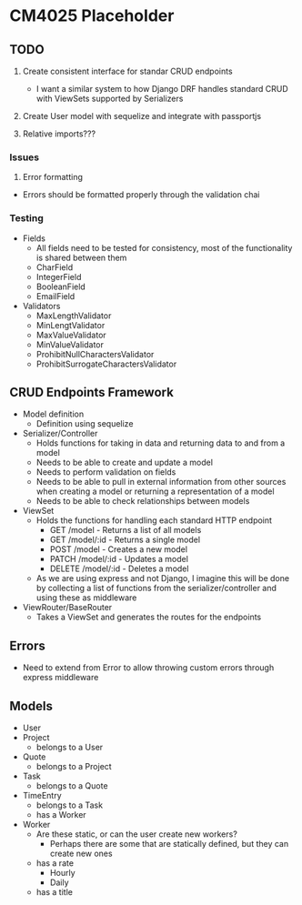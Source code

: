 # CM4025 Placeholder

## TODO
1. Create consistent interface for standar CRUD endpoints
   - I want a similar system to how Django DRF handles standard CRUD with ViewSets supported by Serializers

2. Create User model with sequelize and integrate with passportjs
3. Relative imports???

### Issues

1. Error formatting
  - Errors should be formatted properly through the validation chai

### Testing

- Fields
  - All fields need to be tested for consistency, most of the functionality is shared between them
  - CharField
  - IntegerField
  - BooleanField
  - EmailField
- Validators
  -  MaxLengthValidator
  -  MinLengtValidator
  -  MaxValueValidator
  -  MinValueValidator
  -  ProhibitNullCharactersValidator
  -  ProhibitSurrogateCharactersValidator


## CRUD Endpoints Framework

- Model definition
  - Definition using sequelize
- Serializer/Controller
  - Holds functions for taking in data and returning data to and from a model
  - Needs to be able to create and update a model
  - Needs to perform validation on fields
  - Needs to be able to pull in external information from other sources when creating a model or returning a representation of a model
  - Needs to be able to check relationships between models
- ViewSet
  - Holds the functions for handling each standard HTTP endpoint
    - GET /model - Returns a list of all models
    - GET /model/:id - Returns a single model
    - POST /model - Creates a new model
    - PATCH /model/:id - Updates a model
    - DELETE /model/:id - Deletes a model
  - As we are using express and not Django, I imagine this will be done by collecting a list of functions from the serializer/controller and using these as middleware
- ViewRouter/BaseRouter
  - Takes a ViewSet and generates the routes for the endpoints
  

  

## Errors

- Need to extend from Error to allow throwing custom errors through express middleware

## Models

- User
- Project
  - belongs to a User
- Quote
  - belongs to a Project
- Task
  - belongs to a Quote
- TimeEntry
  - belongs to a Task
  - has a Worker
- Worker
  - Are these static, or can the user create new workers?
    - Perhaps there are some that are statically defined, but they can create new ones
  - has a rate
    - Hourly
    - Daily
  - has a title
  

